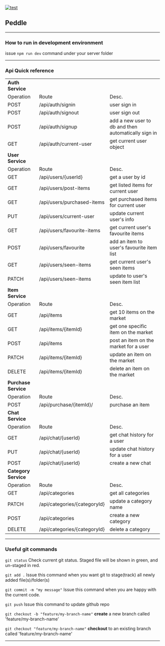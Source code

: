 [![test](https://github.com/SionYoung/peddle/actions/workflows/integrate.yml/badge.svg)](https://github.com/SionYoung/peddle/actions/workflows/integrate.yml)

## **Peddle**

---

### How to run in development environment

issue  ```npm run dev``` command under your server folder

---

### **Api Quick reference**
| | | |
|---|---|---|
| **Auth Service** |
| Operation | Route | Desc. |
| POST | /api/auth/signin      | user sign in     |
| POST | /api/auth/signout     | user sign out    |
| POST | /api/auth/signup      | add a new user to db and then automatically sign in |
| GET  | /api/auth/current-user | get current user object |
| **User Service** |
| Operation | Route | Desc. |
| GET  | /api/users/{userId}        | get a user by id |
| GET  | /api/users/post-items      | get listed items for current user |
| GET  | /api/users/purchased-items | get purchased items for current user |
| PUT  | /api/users/current-user    | update current user's info  |
| GET  | /api/users/favourite-items | get current user's favourite items |
| POST | /api/users/favourite       | add an item to user's favourite item list |
| GET  | /api/users/seen-items      | get current user's seen items |
| PATCH | /api/users/seen-items     | update to user's seen item list |
| **Item Service** |
| Operation | Route | Desc. |
| GET    | /api/items          | get 10 items on the market            |
| GET    | /api/items/{itemId} | get one specific item on the market   |
| POST   | /api/items          | post an item on the market for a user |
| PATCH    | /api/items/{itemId} | update an item on the market        |
| DELETE | /api/items/{itemId} | delete an item on the market          |
| **Purchase Service** |
| Operation | Route | Desc. |
| POST | /api/purchase/{itemId}/ | purchase an item |
| **Chat Service** | 
| Operation | Route | Desc. |
| GET | /api/chat/{userId} | get chat history for a user |
| PUT | /api/chat/{userId} | update chat history for a user |
| POST| /api/chat/{userId} | create a new chat
| **Category Service** | 
| Operation | Route | Desc. |
| GET | /api/categories | get all categories |
| PATCH | /api/categories/{categoryId} | update a category name |
| POST| /api/categories | create a new category    
| DELETE| /api/categories/{categoryId} | delete a category   


---

### **Useful git commands**

```git status```  Check current git status. Staged file will be shown in green, and un-staged in red. 

```git add .```  Issue this command when you want git to stage(track) all newly added file(s)/folder(s)

```git commit -m "my message"``` Issue this command when you are happy with the current code.

```git push``` Issue this command to update github repo

```git checkout -b "feature/my-branch-name"``` **create** a new branch called 'feature/my-branch-name'

```git checkout "feature/my-branch-name"``` **checkout** to an existing branch called 'feature/my-branch-name'

---
